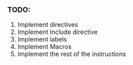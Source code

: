 ### TODO:

1. Implement directives
2. Implement Include directive
3. Implement labels
4. Implement Macros
5. Implement the rest of the instructions
